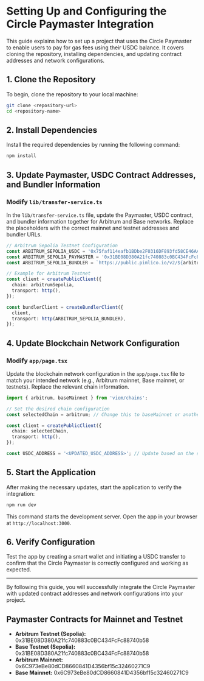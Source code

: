 # Setting Up and Configuring the Circle Paymaster Integration

This guide explains how to set up a project that uses the Circle Paymaster to enable users to pay for gas fees using their USDC balance. It covers cloning the repository, installing dependencies, and updating contract addresses and network configurations.

## 1. Clone the Repository
To begin, clone the repository to your local machine:
```bash
git clone <repository-url>
cd <repository-name>
```

## 2. Install Dependencies
Install the required dependencies by running the following command:
```bash
npm install
```

## 3. Update Paymaster, USDC Contract Addresses, and Bundler Information

### Modify `lib/transfer-service.ts`
In the `lib/transfer-service.ts` file, update the Paymaster, USDC contract, and bundler information together for Arbitrum and Base networks. Replace the placeholders with the correct mainnet and testnet addresses and bundler URLs.

```typescript
// Arbitrum Sepolia Testnet Configuration
const ARBITRUM_SEPOLIA_USDC = '0x75faf114eafb1BDbe2F0316DF893fd58CE46AA4d';
const ARBITRUM_SEPOLIA_PAYMASTER = '0x31BE08D380A21fc740883c0BC434FcFc88740b58';
const ARBITRUM_SEPOLIA_BUNDLER = `https://public.pimlico.io/v2/${arbitrumSepolia.id}/rpc`;

// Example for Arbitrum Testnet
const client = createPublicClient({
  chain: arbitrumSepolia,
  transport: http(),
});

const bundlerClient = createBundlerClient({
  client,
  transport: http(ARBITRUM_SEPOLIA_BUNDLER),
});
```

## 4. Update Blockchain Network Configuration

### Modify `app/page.tsx`
Update the blockchain network configuration in the `app/page.tsx` file to match your intended network (e.g., Arbitrum mainnet, Base mainnet, or testnets). Replace the relevant chain information.

```typescript
import { arbitrum, baseMainnet } from 'viem/chains';

// Set the desired chain configuration
const selectedChain = arbitrum; // Change this to baseMainnet or another network as needed

const client = createPublicClient({
  chain: selectedChain,
  transport: http(),
});

const USDC_ADDRESS = '<UPDATED_USDC_ADDRESS>'; // Update based on the selected network
```

## 5. Start the Application
After making the necessary updates, start the application to verify the integration:
```bash
npm run dev
```
This command starts the development server. Open the app in your browser at `http://localhost:3000`.

## 6. Verify Configuration
Test the app by creating a smart wallet and initiating a USDC transfer to confirm that the Circle Paymaster is correctly configured and working as expected.

---
By following this guide, you will successfully integrate the Circle Paymaster with updated contract addresses and network configurations into your project.

## Paymaster Contracts for Mainnet and Testnet

- **Arbitrum Testnet (Sepolia):** 0x31BE08D380A21fc740883c0BC434FcFc88740b58
- **Base Testnet (Sepolia):** 0x31BE08D380A21fc740883c0BC434FcFc88740b58
- **Arbitrum Mainnet:** 0x6C973eBe80dCD8660841D4356bf15c32460271C9
- **Base Mainnet:** 0x6C973eBe80dCD8660841D4356bf15c32460271C9
